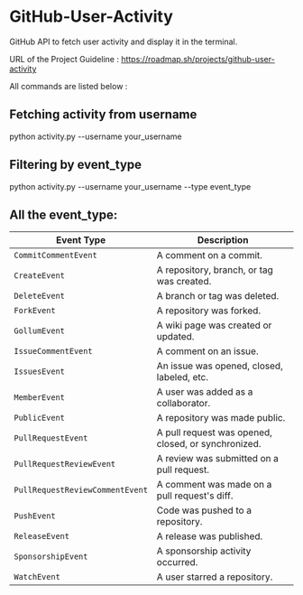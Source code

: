 # GitHub-User-Activity
GitHub API to fetch user activity and display it in the terminal.

URL of the Project Guideline : https://roadmap.sh/projects/github-user-activity

All commands are listed below :

## Fetching activity from username
python activity.py --username your_username

## Filtering by event_type
python activity.py --username your_username --type event_type

## All the event_type:
| Event Type                      | Description                                         |
| ------------------------------- | --------------------------------------------------- |
| `CommitCommentEvent`            | A comment on a commit.                              |
| `CreateEvent`                   | A repository, branch, or tag was created.           |
| `DeleteEvent`                   | A branch or tag was deleted.                        |
| `ForkEvent`                     | A repository was forked.                            |
| `GollumEvent`                   | A wiki page was created or updated.                 |
| `IssueCommentEvent`             | A comment on an issue.                              |
| `IssuesEvent`                   | An issue was opened, closed, labeled, etc.          |
| `MemberEvent`                   | A user was added as a collaborator.                 |
| `PublicEvent`                   | A repository was made public.                       |
| `PullRequestEvent`              | A pull request was opened, closed, or synchronized. |
| `PullRequestReviewEvent`        | A review was submitted on a pull request.           |
| `PullRequestReviewCommentEvent` | A comment was made on a pull request's diff.        |
| `PushEvent`                     | Code was pushed to a repository.                    |
| `ReleaseEvent`                  | A release was published.                            |
| `SponsorshipEvent`              | A sponsorship activity occurred.                    |
| `WatchEvent`                    | A user starred a repository.                        |


